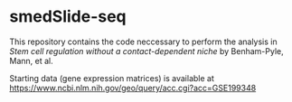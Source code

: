 # smedSlide-seq

This repository contains the code neccessary to perform the analysis in _Stem cell regulation without a contact-dependent niche_ by Benham-Pyle, Mann, et al.

Starting data (gene expression matrices) is available at https://www.ncbi.nlm.nih.gov/geo/query/acc.cgi?acc=GSE199348
